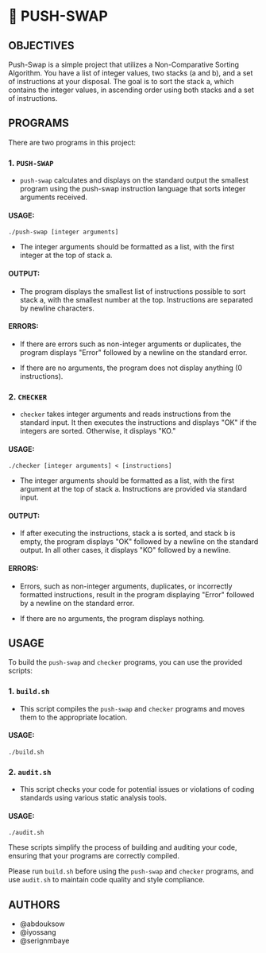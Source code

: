 #   🔀 PUSH-SWAP

## OBJECTIVES

Push-Swap is a simple project that utilizes a Non-Comparative Sorting Algorithm. You have a list of integer values, two stacks (a and b), and a set of instructions at your disposal. The goal is to sort the stack a, which contains the integer values, in ascending order using both stacks and a set of instructions.

## PROGRAMS

There are two programs in this project:

### 1. `PUSH-SWAP`

- `push-swap` calculates and displays on the standard output the smallest program using the push-swap instruction language that sorts integer arguments received.

#### USAGE:

```shell
./push-swap [integer arguments]
```

- The integer arguments should be formatted as a list, with the first integer at the top of stack a.

#### OUTPUT:

- The program displays the smallest list of instructions possible to sort stack a, with the smallest number at the top. Instructions are separated by newline characters.

#### ERRORS:

- If there are errors such as non-integer arguments or duplicates, the program displays "Error" followed by a newline on the standard error.

- If there are no arguments, the program does not display anything (0 instructions).

### 2. `CHECKER`

- `checker` takes integer arguments and reads instructions from the standard input. It then executes the instructions and displays "OK" if the integers are sorted. Otherwise, it displays "KO."

#### USAGE:

```shell
./checker [integer arguments] < [instructions]
```

- The integer arguments should be formatted as a list, with the first argument at the top of stack a. Instructions are provided via standard input.

#### OUTPUT:

- If after executing the instructions, stack a is sorted, and stack b is empty, the program displays "OK" followed by a newline on the standard output. In all other cases, it displays "KO" followed by a newline.

#### ERRORS:

- Errors, such as non-integer arguments, duplicates, or incorrectly formatted instructions, result in the program displaying "Error" followed by a newline on the standard error.

- If there are no arguments, the program displays nothing.

## USAGE

To build the `push-swap` and `checker` programs, you can use the provided scripts:

### 1. `build.sh`

- This script compiles the `push-swap` and `checker` programs and moves them to the appropriate location.

#### USAGE:

```shell
./build.sh
```

### 2. `audit.sh`

- This script checks your code for potential issues or violations of coding standards using various static analysis tools.

#### USAGE:

```shell
./audit.sh
```

These scripts simplify the process of building and auditing your code, ensuring that your programs are correctly compiled.

Please run `build.sh` before using the `push-swap` and `checker` programs, and use `audit.sh` to maintain code quality and style compliance.

##  AUTHORS
+   @abdouksow
+   @iyossang
+   @serignmbaye